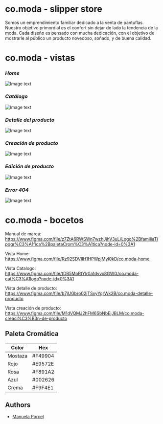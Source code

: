 
# co.moda - slipper store

Somos un emprendimiento familiar dedicado a la venta
de pantuflas. Nuestro objetivo primordial es el confort
sin dejar de lado la tendencia de la moda.
Cada diseño es pensado con mucha dedicación, con el 
objetivo de mostrarle al público un producto novedoso,
soñado, y de buena calidad.

# co.moda - vistas
### ***Home***
![Image text](https://github.com/ManuMug/imagenes/blob/main/HOME.png)

### ***Catálogo***
![Image text](https://github.com/ManuMug/imagenes/blob/main/CATALOGO.png)

### ***Detalle del producto***
![Image text](https://github.com/ManuMug/imagenes/blob/main/DETALLE%20DE%20PRODUCTO.png)

### ***Creación de producto***
![Image text](https://github.com/ManuMug/imagenes/blob/main/CREACION%20DE%20PRODUCTOS.png)

### ***Edición de producto***
![Image text](https://github.com/ManuMug/imagenes/blob/main/EDICI%C3%93N%20DE%20PRODUCTOS.png)

### ***Error 404***
![Image text](https://github.com/ManuMug/imagenes/blob/main/error404.png)



# co.moda - bocetos
Manual de marca:
https://www.figma.com/file/z7ZtA6RWSWn7wzhJjhV3uL/Logo%2BfamiliaTipogr%C3%A1fica%2BpaletaCrom%C3%A1tica?node-id=0%3A1

Vista Home:
https://www.figma.com/file/Rz92SDVIlH1HPWpjMyI0kD/co.moda-home

Vista Catalogo:
https://www.figma.com/file/tDB5MoRtYlr0a1dvvx8GWG/co.moda-cat%C3%A1logo?node-id=0%3A1

Vista detalle de producto:
https://www.figma.com/file/b7jUGbro02jTSxyYqrWk2B/co.moda-detalle-producto

Vista creación de producto:
https://www.figma.com/file/M1dVQMJ2hFM6SbNbEjJBLM/co.moda-creaci%C3%B3n-de-producto


## Paleta Cromática

| Color             | Hex                                                                |
| ----------------- | ------------------------------------------------------------------ |
| Mostaza |  #F49904 |
| Rojo | #E9572E |
| Rosa | #F891A2 |
| Azul |  #002626 |
| Crema | #F9F4E1 |


## Authors

- [Manuela Porcel](https://www.github.com/ManuMug)


